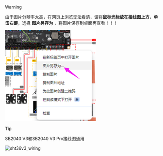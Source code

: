 

>[!WARNING]
>
>由于图片分辨率太高，在网页上浏览无法看清，请将**鼠标光标放在接线图上方**，**单击右键**，选择 **图片另存为** ，将图片保存到桌面再查看！！！

![save](../../images/boards/fly_d7/save.png)

>[!Tip]
>
>SB2040 V3和SB2040 V3 Pro接线图通用

![sht36v3_wiring](../../images/boards/fly_sb2040_v3/sb2040v3_wiring.png)



